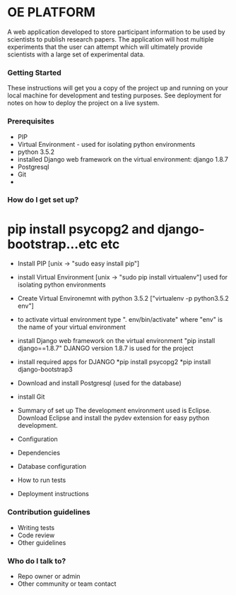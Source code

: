 # OE PLATFORM #

A web application developed to store participant information to be used by scientists to publish research papers. The application will host multiple experiments that the user can attempt which will ultimately provide scientists with a large set of experimental data.

### Getting Started ###

These instructions will get you a copy of the project up and running on your local machine for development and testing purposes. See deployment for notes on how to deploy the project on a live system.

### Prerequisites ###
* PIP 
* Virtual Environment - used for isolating python environments
* python 3.5.2 
* installed Django web framework on the virtual environment: django 1.8.7
* Postgresql
* Git 
* 


### How do I get set up? ###
# pip install psycopg2 and django-bootstrap...etc etc
* Install PIP [unix -> "sudo easy install pip"]
* install Virtual Environment [unix -> "sudo pip install virtualenv"] used for isolating python environments
* Create Virtual Environemnt with python 3.5.2 ["virtualenv -p python3.5.2 env"] 
* to activate virtual environment type ". env/bin/activate" where "env" is the name of your virtual environment
* install Django web framework on the virtual environment "pip install django==1.8.7" DJANGO version 1.8.7 is used for the project
* install required apps for DJANGO
	*pip install psycopg2
	*pip install django-bootstrap3
* Download and install Postgresql (used for the database)
* install Git 


* Summary of set up
The development environment used is Eclipse. Download Eclipse and install the pydev extension for easy python development.
* Configuration
* Dependencies
* Database configuration
* How to run tests
* Deployment instructions

### Contribution guidelines ###

* Writing tests
* Code review
* Other guidelines

### Who do I talk to? ###

* Repo owner or admin
* Other community or team contact